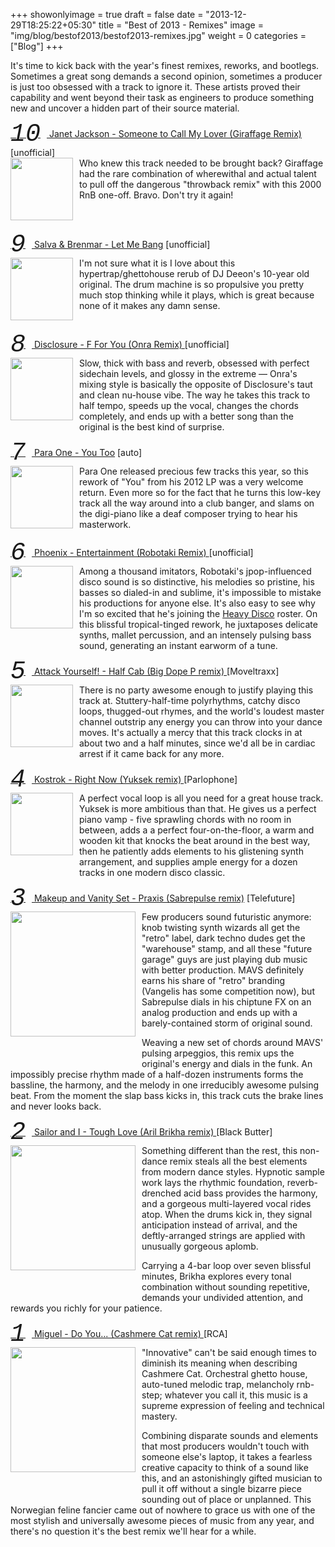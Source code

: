 +++
showonlyimage = true
draft = false
date = "2013-12-29T18:25:22+05:30"
title = "Best of 2013 - Remixes"
image = "img/blog/bestof2013/bestof2013-remixes.jpg"
weight = 0
categories = ["Blog"]
+++  

It's time to kick back with the year's finest remixes, reworks, and bootlegs. Sometimes a great song demands a second opinion, sometimes a producer is just too obsessed with a track to ignore it. These artists proved their capability and went beyond their task as engineers to produce something new and uncover a hidden part of their source material.

<!--more-->

<p class="clear"><a href="https://soundcloud.com/giraffage/janet-jackson-someone-to-call">
  <span class="number">10</span> Janet Jackson - Someone to Call My Lover (Giraffage Remix) </a> [unofficial]<br />
  <img class="thumb" src="/img/blog/bestof2013/giraffage.jpg">
  Who knew this track needed to be brought back? Giraffage had the rare combination of wherewithal and actual talent to pull off the dangerous "throwback remix" with this 2000 RnB one-off. Bravo. Don't try it again!
</p>



<p class="clear"><a href="https://soundcloud.com/selftitledmag/salva-brenmar-let-me-bang">
  <span class="number">9</span> Salva &amp; Brenmar - Let Me Bang</a> [unofficial]<br />
  <img class="thumb" src="/img/blog/bestof2013/salvabrenmar.jpg">
  I'm not sure what it is I love about this hypertrap/ghettohouse rerub of DJ Deeon's 10-year old original. The drum machine is so propulsive you pretty much stop thinking while it plays, which is great because none of it makes any damn sense.
</p>



<p class="clear"><a href="https://soundcloud.com/onra/disclosure-f-for-you-onra">
  <span class="number">8</span> Disclosure - F For You (Onra Remix) </a> [unofficial]<br />
  <img class="thumb" src="/img/blog/bestof2013/onra.jpg">
  Slow, thick with bass and reverb, obsessed with perfect sidechain levels, and glossy in the extreme &mdash; Onra's mixing style is basically the opposite of Disclosure's taut and clean nu-house vibe. The way he takes this track to half tempo, speeds up the vocal, changes the chords completely, and ends up with a better song than the original is the best kind of surprise.      
</p>



<p class="clear"><a href="https://soundcloud.com/para-one/you-too-1">
  <span class="number">7</span> Para One - You Too</a> [auto]<br />
  <img class="thumb" src="/img/blog/bestof2013/paraone.jpg">
  Para One released precious few tracks this year, so this rework of "You" from his 2012 LP was a very welcome return. Even more so for the fact that he turns this low-key track all the way around into a club banger, and slams on the digi-piano like a deaf composer trying to hear his masterwork. 
</p>



<p class="clear"><a href="https://soundcloud.com/robotaki/phoenix-entertainment-robotaki">
  <span class="number">6</span> Phoenix - Entertainment (Robotaki Remix) </a> [unofficial]<br />
  <img class="thumb" src="/img/blog/bestof2013/robotaki.jpg">
  Among a thousand imitators, Robotaki's jpop-influenced disco sound is so distinctive, his melodies so pristine, his basses so dialed-in and sublime, it's impossible to mistake his productions for anyone else. It's also easy to see why I'm so excited that he's joining the <a href="http://thewildmagazine.com/blog/wild-profile-robotaki-between-music-and-mcgill/">Heavy Disco</a> roster. On this blissful tropical-tinged rework, he juxtaposes delicate synths, mallet percussion, and an intensely pulsing bass sound, generating an instant earworm of a tune.
</p>




<p class="clear"><a href="https://soundcloud.com/doppie/attack-yourself-half-cab-big">
  <span class="number">5</span> Attack Yourself! - Half Cab (Big Dope P remix) </a> [Moveltraxx]<br />
  <img class="thumb" src="/img/blog/bestof2013/bigdopep.jpg">
  There is no party awesome enough to justify playing this track at. Stuttery-half-time polyrhythms, catchy disco loops, thugged-out rhymes, and the world's loudest master channel outstrip any energy you can throw into your dance moves.  It's actually a mercy that this track clocks in at about two and a half minutes, since we'd all be in cardiac arrest if it came back for any more.
</p>




<p class="clear"><a href="https://soundcloud.com/yuksek/kostrok-right-now-yuksek">
  <span class="number">4</span> Kostrok - Right Now (Yuksek remix) </a> [Parlophone]<br />
  <img class="thumb" src="/img/blog/bestof2013/yuksek.jpg">
  A perfect vocal loop is all you need for a great house track. Yuksek is more ambitious than that. He gives us a perfect piano vamp - five sprawling chords with no room in between, adds a a perfect four-on-the-floor, a warm and wooden kit that knocks the beat around in the best way, then he patiently adds elements to his glistening synth arrangement, and supplies ample energy for a dozen tracks in one modern disco classic.
</p>



<p class="clear"><a href="https://soundcloud.com/sabrepulse/make">
  <span class="number">3</span> Makeup and Vanity Set - Praxis (Sabrepulse remix)</a> [Telefuture]<br />
  <img class="bigthumb" src="/img/blog/bestof2013/sabrepulse.jpg">
  Few producers sound futuristic anymore: knob twisting synth wizards all get the "retro" label, dark techno dudes get the "warehouse" stamp, and all these "future garage" guys are just playing dub music with better production. MAVS definitely earns his share of "retro" branding (Vangelis has some competition now), but Sabrepulse dials in his chiptune FX on an analog production and ends up with a barely-contained storm of original sound. 

  <p>Weaving a new set of chords around MAVS' pulsing arpeggios, this remix ups the original's energy and dials in the funk. An impossibly precise rhythm made of a half-dozen instruments forms the bassline, the harmony, and the melody in one irreducibly awesome pulsing beat. From the moment the slap bass kicks in, this track cuts the brake lines and never looks back.</p>
</p>



<p class="clear"><a href="https://soundcloud.com/sailorandi/sailoranditoughlovearilremix">
  <span class="number">2</span> Sailor and I - Tough Love (Aril Brikha remix) </a> [Black Butter]<br />
  <img class="bigthumb" src="/img/blog/bestof2013/arilbrikha.jpg">
  Something different than the rest, this non-dance remix steals all the best elements from modern dance styles. Hypnotic sample work lays the rhythmic foundation, reverb-drenched acid bass provides the harmony, and a gorgeous multi-layered vocal rides atop. When the drums kick in, they signal anticipation instead of arrival, and the deftly-arranged strings are applied with unusually gorgeous aplomb. </p>

  <p>Carrying a 4-bar loop over seven blissful minutes, Brikha explores every tonal combination without sounding repetitive, demands your undivided attention, and rewards you richly for your patience.</p>
</p>




<p class="clear"><a href="https://soundcloud.com/cashmerecat/do-you-cashmere-cat-remix">
  <span class="number">1</span> Miguel - Do You... (Cashmere Cat remix) </a> [RCA]<br />
  <img class="bigthumb" src="/img/blog/bestof2013/cashmerecat.jpg">
  "Innovative" can't be said enough times to diminish its meaning when describing Cashmere Cat. Orchestral ghetto house, auto-tuned melodic trap, melancholy rnb-step; whatever you call it, this music is a supreme expression of feeling and technical mastery. </p>

  <p>Combining disparate sounds and elements that most producers wouldn't touch with someone else's laptop, it takes a fearless creative capacity to think of a sound like this, and an astonishingly gifted musician to pull it off without a single bizarre piece sounding out of place or unplanned. This Norwegian feline fancier came out of nowhere to grace us with one of the most stylish and universally awesome pieces of music from any year, and there's no question it's the best remix we'll hear for a while.</p>
</p>

<style>
.leftColumn{ float: left; }
.number, .littlenumber{ font-weight: 100; font-family: 'Courier New', Courier;font-style: italic;  }
.littlenumber{ float: left; margin: 0 10px 10px 0; font-size: 15px; clear: left; }

.number{ font-size: 40px; line-height: 40px; margin-right: 10px; vertical-align: middle; }
.thumb, .bigthumb,
a:hover .thumb{ float: left; margin: 0 10px 20px 0; width: 100px; height: 100px; border: 0px none;  }
.bigthumb{ width: 200px; height: 200px; margin-bottom: 48px; }
.clear{ clear: both; }
</style>
